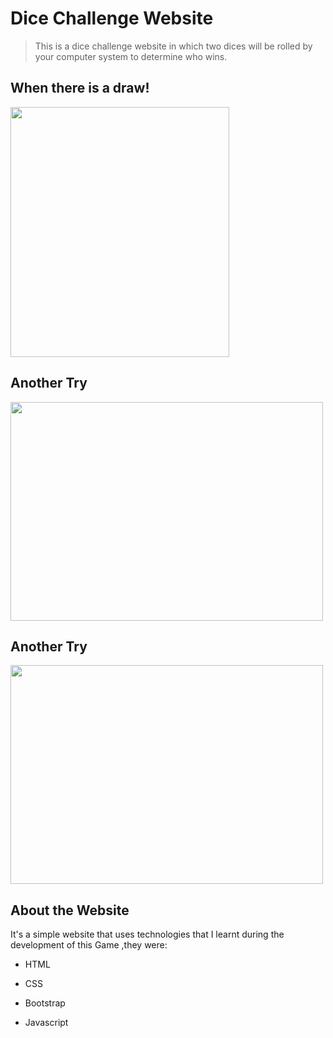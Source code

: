 # Dice Challenge Website
    
  > This is a dice challenge website in which two dices will be rolled by your computer system to determine who wins.
    
   ##  When there is a draw!
    
   <img src="https://user-images.githubusercontent.com/75555239/118360544-cf795a00-b5a5-11eb-9ebd-dc40d7b0f251.png" width="350" height='400'>
    

 ## Another Try
    
<img src="https://user-images.githubusercontent.com/75555239/118360576-0b142400-b5a6-11eb-8fdb-5b07f7d88dab.png" width="500" height='350'> 

 ## Another Try
    
<img src="https://user-images.githubusercontent.com/75598643/118352666-37b54500-b580-11eb-9f67-f2e3f796284b.png" width="500" height='350'>

 ## About the Website
    
  It's a simple website that uses technologies that I learnt during the development of this Game ,they were:
    

  - HTML
    
  - CSS
    
  - Bootstrap
    
 - Javascript
